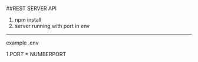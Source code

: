 ##REST SERVER API

1. npm install
2. server running with port in env

---

example .env

1.PORT = NUMBERPORT
